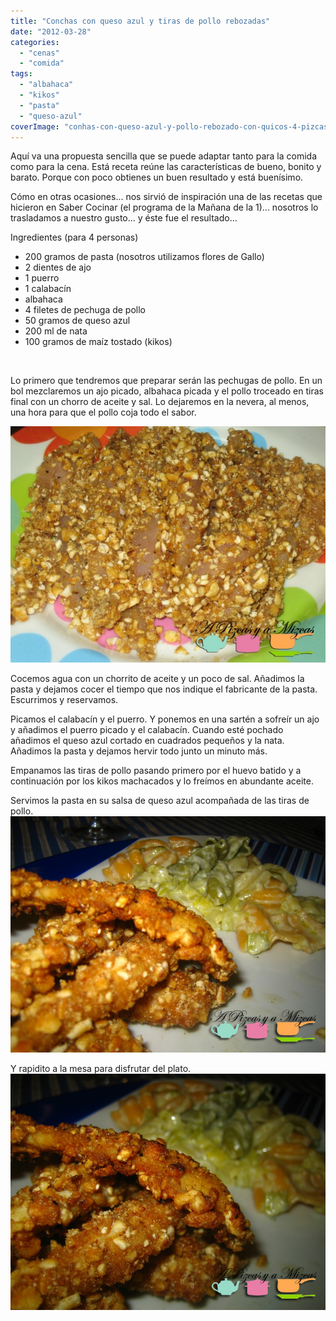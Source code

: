 ```yaml
---
title: "Conchas con queso azul y tiras de pollo rebozadas"
date: "2012-03-28"
categories: 
  - "cenas"
  - "comida"
tags: 
  - "albahaca"
  - "kikos"
  - "pasta"
  - "queso-azul"
coverImage: "conhas-con-queso-azul-y-pollo-rebozado-con-quicos-4-pizcas.jpg"
---
```


Aquí va una propuesta sencilla que se puede adaptar tanto para la comida como para la cena. Está receta reúne las características de bueno, bonito y barato. Porque con poco obtienes un buen resultado y está buenísimo.

Cómo en otras ocasiones... nos sirvió de inspiración una de las recetas que hicieron en Saber Cocinar (el programa de la Mañana de la 1)... nosotros lo trasladamos a nuestro gusto... y éste fue el resultado...

Ingredientes (para 4 personas)

- 200 gramos de pasta (nosotros utilizamos flores de Gallo)
- 2 dientes de ajo
- 1 puerro
- 1 calabacín
- albahaca
- 4 filetes de pechuga de pollo
- 50 gramos de queso azul
- 200 ml de nata
- 100 gramos de maíz tostado (kikos)

 

Lo primero que tendremos que preparar serán las pechugas de pollo. En un bol mezclaremos un ajo picado, albahaca picada y el pollo troceado en tiras final con un chorro de aceite y sal. Lo dejaremos en la nevera, al menos, una hora para que el pollo coja todo el sabor.

![](images/conhas-con-queso-azul-y-pollo-rebozado-con-quicos-1-pizcas.jpg "conhas con queso azul y pollo rebozado con quicos (1) (pizcas)")

Cocemos agua con un chorrito de aceite y un poco de sal. Añadimos la pasta y dejamos cocer el tiempo que nos indique el fabricante de la pasta. Escurrimos y reservamos.

Picamos el calabacín y el puerro. Y ponemos en una sartén a sofreír un ajo y añadimos el puerro picado y el calabacín. Cuando esté pochado añadimos el queso azul cortado en cuadrados pequeños y la nata. Añadimos la pasta y dejamos hervir todo junto un minuto más.

Empanamos las tiras de pollo pasando primero por el huevo batido y a continuación por los kikos machacados y lo freímos en abundante aceite.

Servimos la pasta en su salsa de queso azul acompañada de las tiras de pollo.![](images/conhas-con-queso-azul-y-pollo-rebozado-con-quicos-3-pizcas.jpg "conhas con queso azul y pollo rebozado con quicos (3) (pizcas)")

Y rapidito a la mesa para disfrutar del plato.![](images/conhas-con-queso-azul-y-pollo-rebozado-con-quicos-4-pizcas.jpg "conhas con queso azul y pollo rebozado con quicos (4) (pizcas)")
